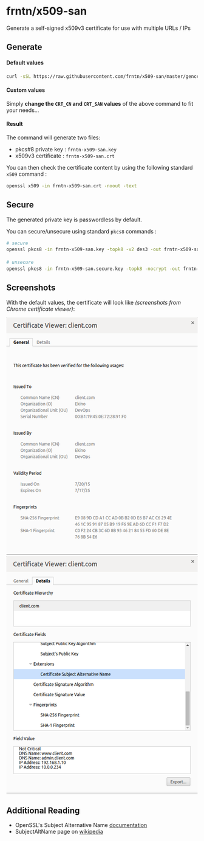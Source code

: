 # frntn/x509-san

Generate a self-signed x509v3 certificate for use with multiple URLs / IPs

## Generate

#### Default values

```bash
curl -sSL https://raw.githubusercontent.com/frntn/x509-san/master/gencert.sh | CRT_CN="client.com" CRT_SAN="DNS.1:www.client.com,DNS.2:admin.client.com,IP.1:192.168.1.10,IP.2:10.0.0.234" bash
```

#### Custom values

Simply **change the `CRT_CN` and `CRT_SAN` values** of the above command to fit your needs...

#### Result

The command will generate two files:
 - pkcs#8 private key : `frntn-x509-san.key`
 - x509v3 certificate : `frntn-x509-san.crt`

You can then check the certificate content by using the following standard `x509` command :

```bash
openssl x509 -in frntn-x509-san.crt -noout -text
```

## Secure

The generated private key is passwordless by default. 

You can secure/unsecure using standard `pkcs8` commands :

```bash
# secure
openssl pkcs8 -in frntn-x509-san.key -topk8 -v2 des3 -out frntn-x509-san.secure.key

# unsecure
openssl pkcs8 -in frntn-x509-san.secure.key -topk8 -nocrypt -out frntn-x509-san.key
```

## Screenshots

With the default values, the certificate will look like *(screenshots from Chrome certificate viewer)*:

![certificate-viewer-summary](cert-summary.png)
![certificate-viewer-extensions-details](cert-details.png)

## Additional Reading

- OpenSSL's Subject Alternative Name [documentation](https://www.openssl.org/docs/apps/x509v3_config.html#Subject-Alternative-Name)
- SubjectAltName page on [wikipedia](https://en.wikipedia.org/wiki/SubjectAltName)
